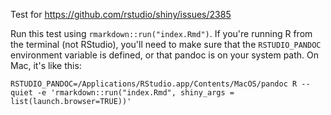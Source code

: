 Test for https://github.com/rstudio/shiny/issues/2385

Run this test using `rmarkdown::run("index.Rmd")`. If you're running R from the terminal (not RStudio), you'll need to make sure that the `RSTUDIO_PANDOC` environment variable is defined, or that pandoc is on your system path. On Mac, it's like this:

```
RSTUDIO_PANDOC=/Applications/RStudio.app/Contents/MacOS/pandoc R --quiet -e 'rmarkdown::run("index.Rmd", shiny_args = list(launch.browser=TRUE))'
```
